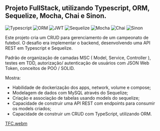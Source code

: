 ## Projeto FullStack, utilizando Typescript, ORM, Sequelize, Mocha, Chai e Sinon.

<img alt="Typescript" src="https://img.shields.io/badge/-Typescript-black?style=flat-square&logo=typescript">  <img alt="ORM" src="https://img.shields.io/badge/-ORM-black?style=flat-square&logo=ORM">  <img alt="JWT" src="https://img.shields.io/badge/-JWT-black?style=flat-square&logo=jwt">   <img alt="Sequelize" src="https://img.shields.io/badge/-Sequelize-black?style=flat-square&logo=sequelize">   <img alt="Mocha" src="https://img.shields.io/badge/-Mocha-black?style=flat-square&logo=mocha">   <img alt="Chai" src="https://img.shields.io/badge/-Chai-black?style=flat-square&logo=chai">   <img alt="Sinon" src="https://img.shields.io/badge/-Sinon-black?style=flat-square&logo=sinon">
  
Este projeto cria um CRUD para gerenciamento de um campeonato de futebol. O desafio era implementar o backend, desenvolvendo uma API REST em Typescript e Sequelize.

Padrão de organização de camadas MSC ( Model, Service, Controller ), testes em TDD, autorização/ autenticação de usuários com JSON Web Token, conceitos de POO / SOLID.

Mostra: 
* Habilidade de dockerização dos apps, network, volume e compose;
* Modelagem de dados com MySQL através do Sequelize;
* Criação e associação de tabelas usando models do sequelize;
* Capacidade de construir uma API REST com endpoints para consumir os models criados;
* Capacidade de construir um CRUD com TypeScript, utilizando ORM. 

[TFC.webm](https://user-images.githubusercontent.com/98191041/196444946-f4f0ae7d-335d-457d-ac1e-3d1dcbc34eab.webm)
